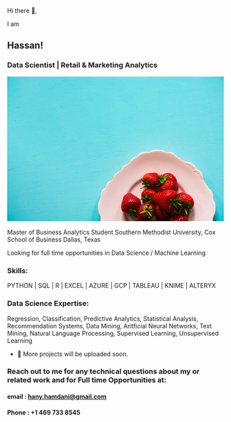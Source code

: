 Hi there 👋, 

I am 
## Hassan!

### Data Scientist | Retail & Marketing Analytics 
![Data Scientist | Retail & Marketing Analytics ](https://github.com/hanyhamdani/hanyhamdani/blob/main/portfolio-3.jpg)

Master of Business Analytics Student
Southern Methodist University, Cox School of Business
Dallas, Texas

Looking for full time opportunities in Data Science / Machine Learning


### Skills:
PYTHON | SQL | R | EXCEL | AZURE | GCP | TABLEAU | KNIME | ALTERYX

### Data Science Expertise: 

Regression, Classification, Predictive Analytics, Statistical Analysis, Recommendation Systems, Data Mining,
Aritficial Neural Networks, Text Mining, Natural Language Processing, Supervised Learning, Unsupervised Learning


- 🔭  More projects will be uploaded soon.



### Reach out to me for any technical questions about my or related work and for Full time Opportunities at:
#### email : hany.hamdani@gmail.com
#### Phone : +1 469 733 8545



<!---
hanyhamdani/hanyhamdani is a ✨ special ✨ repository because its `README.md` (this file) appears on your GitHub profile.
You can click the Preview link to take a look at your changes.
--->
